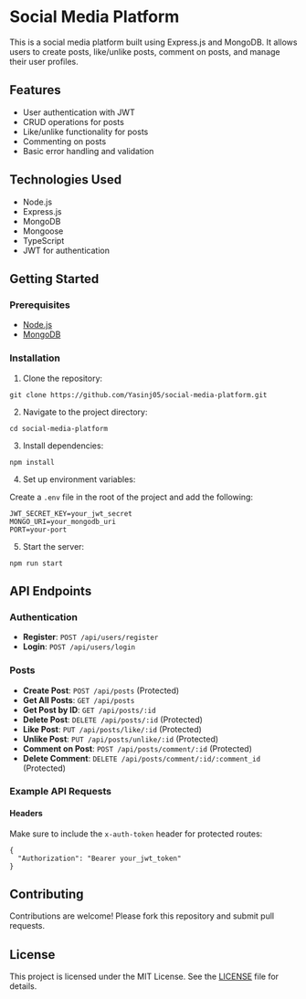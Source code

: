 # Social Media Platform

This is a social media platform built using Express.js and MongoDB. It allows users to create posts, like/unlike posts, comment on posts, and manage their user profiles.

## Features

- User authentication with JWT
- CRUD operations for posts
- Like/unlike functionality for posts
- Commenting on posts
- Basic error handling and validation

## Technologies Used

- Node.js
- Express.js
- MongoDB
- Mongoose
- TypeScript
- JWT for authentication

## Getting Started

### Prerequisites

- [Node.js](https://nodejs.org/)
- [MongoDB](https://www.mongodb.com/)

### Installation

1. Clone the repository:

```
git clone https://github.com/Yasinj05/social-media-platform.git
```

2. Navigate to the project directory:

```
cd social-media-platform
```

3. Install dependencies:

```
npm install
```

4. Set up environment variables:

Create a `.env` file in the root of the project and add the following:

```
JWT_SECRET_KEY=your_jwt_secret
MONGO_URI=your_mongodb_uri
PORT=your-port
```

5. Start the server:

```
npm run start
```

## API Endpoints

### Authentication

- **Register**: `POST /api/users/register`
- **Login**: `POST /api/users/login`

### Posts

- **Create Post**: `POST /api/posts` (Protected)
- **Get All Posts**: `GET /api/posts`
- **Get Post by ID**: `GET /api/posts/:id`
- **Delete Post**: `DELETE /api/posts/:id` (Protected)
- **Like Post**: `PUT /api/posts/like/:id` (Protected)
- **Unlike Post**: `PUT /api/posts/unlike/:id` (Protected)
- **Comment on Post**: `POST /api/posts/comment/:id` (Protected)
- **Delete Comment**: `DELETE /api/posts/comment/:id/:comment_id` (Protected)

### Example API Requests

#### Headers

Make sure to include the `x-auth-token` header for protected routes:

```
{
  "Authorization": "Bearer your_jwt_token"
}
```

## Contributing

Contributions are welcome! Please fork this repository and submit pull requests.

## License

This project is licensed under the MIT License. See the [LICENSE](LICENSE) file for details.
